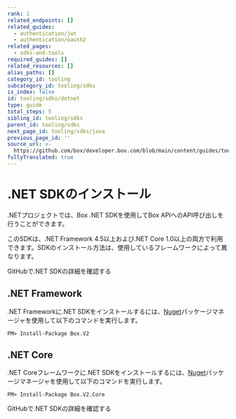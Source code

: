 ```yaml
---
rank: 1
related_endpoints: []
related_guides:
  - authentication/jwt
  - authentication/oauth2
related_pages:
  - sdks-and-tools
required_guides: []
related_resources: []
alias_paths: []
category_id: tooling
subcategory_id: tooling/sdks
is_index: false
id: tooling/sdks/dotnet
type: guide
total_steps: 5
sibling_id: tooling/sdks
parent_id: tooling/sdks
next_page_id: tooling/sdks/java
previous_page_id: ''
source_url: >-
  https://github.com/box/developer.box.com/blob/main/content/guides/tooling/sdks/dotnet.md
fullyTranslated: true
---
```

# .NET SDKのインストール

.NETプロジェクトでは、Box .NET SDKを使用してBox APIへのAPI呼び出しを行うことができます。

このSDKは、.NET Framework 4.5以上および.NET Core 1.0以上の両方で利用できます。SDKのインストール方法は、使用しているフレームワークによって異なります。

<CTA to="https://github.com/box/box-windows-sdk-v2">

GitHubで.NET SDKの詳細を確認する

</CTA>

## .NET Framework

.NET Frameworkに.NET SDKをインストールするには、[Nuget][nuget]パッケージマネージャを使用して以下のコマンドを実行します。

```shell
PM> Install-Package Box.V2

```

## .NET Core

.NET Coreフレームワークに.NET SDKをインストールするには、[Nuget][nuget]パッケージマネージャを使用して以下のコマンドを実行します。

```shell
PM> Install-Package Box.V2.Core

```

<CTA to="https://github.com/box/box-windows-sdk-v2">

GitHubで.NET SDKの詳細を確認する

</CTA>

[nuget]: https://www.nuget.org/
